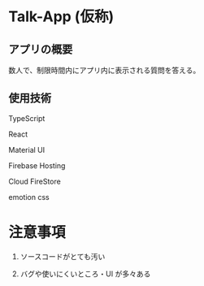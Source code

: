 # Talk-App (仮称)

## アプリの概要

数人で、制限時間内にアプリ内に表示される質問を答える。

## 使用技術

TypeScript

React

Material UI

Firebase Hosting

Cloud FireStore

emotion css

# 注意事項

1. ソースコードがとても汚い

2. バグや使いにくいところ・UI が多々ある
